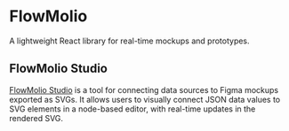 # FlowMolio

A lightweight React library for real-time mockups and prototypes.

## FlowMolio Studio

[FlowMolio Studio](https://flowmol.io) is a tool for connecting data sources to Figma mockups exported as SVGs. It allows users to visually connect JSON data values to SVG elements in a node-based editor, with real-time updates in the rendered SVG.

